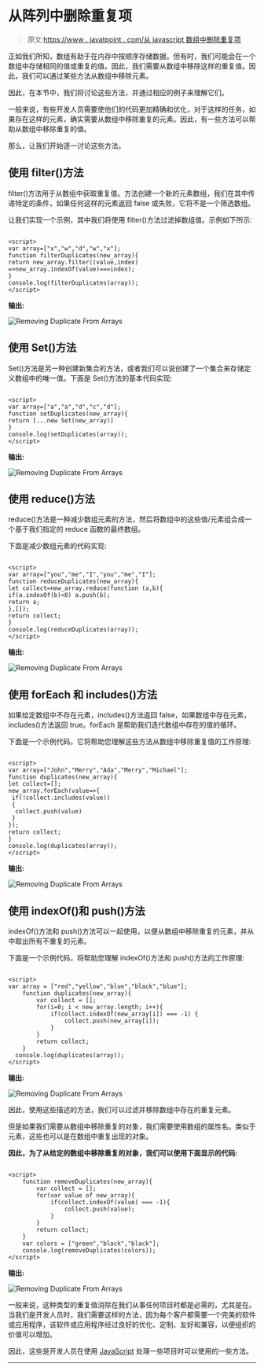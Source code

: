 # 从阵列中删除重复项

> 原文:[https://www . javatpoint . com/从 javascript 数组中删除重复项](https://www.javatpoint.com/removing-duplicate-from-arrays-in-javascript)

正如我们所知，数组有助于在内存中按顺序存储数据。但有时，我们可能会在一个数组中存储相同的值或重复的值。因此，我们需要从数组中移除这样的重复值。因此，我们可以通过某些方法从数组中移除元素。

因此，在本节中，我们将讨论这些方法，并通过相应的例子来理解它们。

一般来说，有些开发人员需要使他们的代码更加精确和优化，对于这样的任务，如果存在这样的元素，确实需要从数组中移除重复的元素。因此，有一些方法可以帮助从数组中移除重复的值。

那么，让我们开始逐一讨论这些方法。

## 使用 filter()方法

filter()方法用于从数组中获取重复值。方法创建一个新的元素数组，我们在其中传递特定的条件，如果任何这样的元素返回 false 或失败，它将不是一个筛选数组。

让我们实现一个示例，其中我们将使用 filter()方法过滤掉数组值。示例如下所示:

```

<script>
var array=["x","w","d","w","x"];
function filterDuplicates(new_array){
return new_array.filter((value,index) =>new_array.indexOf(value)===index);
}
console.log(filterDuplicates(array));
</script>

```

**输出:**

![Removing Duplicate From Arrays](img/1b9420aca6c0750247251438555f2157.png)

## 使用 Set()方法

Set()方法是另一种创建新集合的方法，或者我们可以说创建了一个集合来存储定义数组中的唯一值。下面是 Set()方法的基本代码实现:

```

<script>
var array=["a","a","d","c","d"];
function setDuplicates(new_array){
return [...new Set(new_array)]
}
console.log(setDuplicates(array));
</script>

```

**输出:**

![Removing Duplicate From Arrays](img/9497220bb222f3f71e72f12fef955148.png)

## 使用 reduce()方法

reduce()方法是一种减少数组元素的方法，然后将数组中的这些值/元素组合成一个基于我们指定的 reduce 函数的最终数组。

下面是减少数组元素的代码实现:

```

<script>
var array=["you","me","I","you","me","I"];
function reduceDuplicates(new_array){
let collect=new_array.reduce(function (a,b){
if(a.indexOf(b)<0) a.push(b);
return a;
},[]);
return collect;
}
console.log(reduceDuplicates(array));
</script>

```

**输出:**

![Removing Duplicate From Arrays](img/e5b8ada59b927939eb50444515e79b4f.png)

## 使用 forEach 和 includes()方法

如果给定数组中不存在元素，includes()方法返回 false，如果数组中存在元素，includes()方法返回 true。forEach 是帮助我们迭代数组中存在的值的循环。

下面是一个示例代码，它将帮助您理解这些方法从数组中移除重复值的工作原理:

```

<script>
var array=["John","Merry","Ada","Merry","Michael"];
function duplicates(new_array){
let collect=[];
new_array.forEach(value=>{
 if(!collect.includes(value))
 {
  collect.push(value)
 }
});
return collect;
}
console.log(duplicates(array));
</script>

```

**输出:**

![Removing Duplicate From Arrays](img/015d56e415efbfc3763d0cf4d2b18b6c.png)

## 使用 indexOf()和 push()方法

indexOf()方法和 push()方法可以一起使用，以便从数组中移除重复的元素，并从中取出所有不重复的元素。

下面是一个示例代码，将帮助您理解 indexOf()方法和 push()方法的工作原理:

```

<script>
var array = ["red","yellow","blue","black","blue"];
    function duplicates(new_array){
        var collect = [];
        for(i=0; i < new_array.length; i++){
            if(collect.indexOf(new_array[i]) === -1) {
                collect.push(new_array[i]);
            }
        }
        return collect;
    }
  console.log(duplicates(array));
</script>

```

**输出:**

![Removing Duplicate From Arrays](img/0b79a1729befc6d09c381e1c8ae44880.png)

因此，使用这些描述的方法，我们可以过滤并移除数组中存在的重复元素。

但是如果我们需要从数组中移除重复的对象，我们需要使用数组的属性名。类似于元素，这些也可以是在数组中重复出现的对象。

**因此，为了从给定的数组中移除重复的对象，我们可以使用下面显示的代码:**

```

<script>
    function removeDuplicates(new_array){
        var collect = [];
        for(var value of new_array){
            if(collect.indexOf(value) === -1){
                collect.push(value);
            }
        }
        return collect;
    }
    var colors = ["green","black","black"];
	console.log(removeDuplicates(colors));
</script>

```

**输出:**

![Removing Duplicate From Arrays](img/211fe3fe1409d2b47d2457cf14d78c89.png)

一般来说，这种类型的重复值消除在我们从事任何项目时都是必需的，尤其是在。当我们是开发人员时，我们需要这样的方法，因为每个客户都需要一个完美的软件或应用程序，该软件或应用程序经过良好的优化、定制、友好和兼容，以便组织的价值可以增加。

因此，这些是开发人员在使用 [JavaScript](https://www.javatpoint.com/javascript-tutorial) 处理一些项目时可以使用的一些方法。

* * *